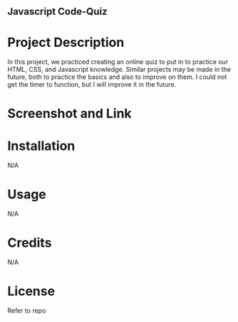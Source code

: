 ## Javascript Code-Quiz 

# Project Description
In this project, we practiced creating an online quiz to put in to practice our HTML, CSS, and Javascript knowledge. Similar projects may be made in the future, both to practice the basics and also to improve on them. I could not get the timer to function, but I will improve it in the future.

# Screenshot and Link

# Installation
N/A

# Usage
N/A

# Credits
N/A

# License
Refer to repo